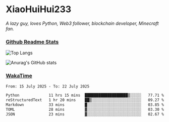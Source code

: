 # XiaoHuiHui233

*A lazy guy, loves Python, Web3 follower, blockchain developer, Minecraft fan.*

### [Github Readme Stats](https://github.com/anuraghazra/github-readme-stats)

![Top Langs](https://github-readme-stats.vercel.app/api/top-langs/?username=XiaoHuiHui233&layout=compact&theme=github_dark)

![Anurag's GitHub stats](https://github-readme-stats.vercel.app/api?username=XiaoHuiHui233&show_icons=true&theme=github_dark)

### [WakaTime](https://wakatime.com)

<!--START_SECTION:waka-->

```txt
From: 15 July 2025 - To: 22 July 2025

Python             11 hrs 15 mins  ███████████████████▒░░░░░   77.71 %
reStructuredText   1 hr 20 mins    ██▒░░░░░░░░░░░░░░░░░░░░░░   09.27 %
Markdown           33 mins         █░░░░░░░░░░░░░░░░░░░░░░░░   03.85 %
TOML               28 mins         ▓░░░░░░░░░░░░░░░░░░░░░░░░   03.30 %
JSON               23 mins         ▓░░░░░░░░░░░░░░░░░░░░░░░░   02.67 %
```

<!--END_SECTION:waka-->
